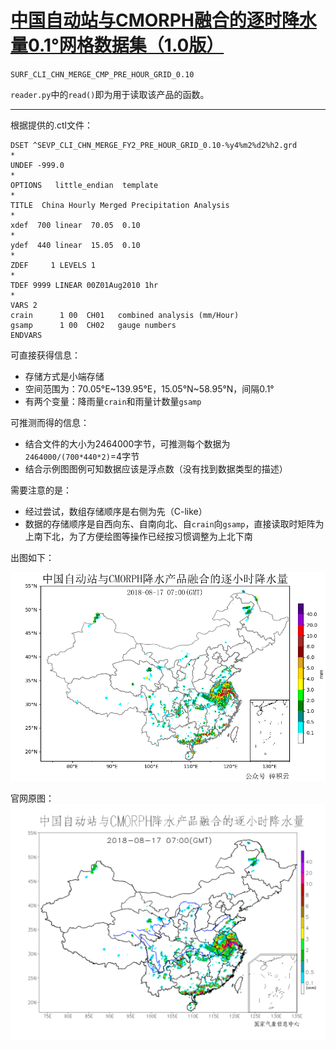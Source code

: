 # [中国自动站与CMORPH融合的逐时降水量0.1°网格数据集（1.0版）](http://data.cma.cn/data/cdcdetail/dataCode/SEVP_CLI_CHN_MERGE_CMP_PRE_HOUR_GRID_0.10.html)

`SURF_CLI_CHN_MERGE_CMP_PRE_HOUR_GRID_0.10`

`reader.py`中的`read()`即为用于读取该产品的函数。

---

根据提供的.ctl文件：
```
DSET ^SEVP_CLI_CHN_MERGE_FY2_PRE_HOUR_GRID_0.10-%y4%m2%d2%h2.grd
*
UNDEF -999.0
*
OPTIONS   little_endian  template
*
TITLE  China Hourly Merged Precipitation Analysis
*
xdef  700 linear  70.05  0.10
*
ydef  440 linear  15.05  0.10 
*
ZDEF     1 LEVELS 1  
*
TDEF 9999 LINEAR 00Z01Aug2010 1hr 
*
VARS 2                           
crain      1 00  CH01   combined analysis (mm/Hour)
gsamp      1 00  CH02   gauge numbers
ENDVARS
```

可直接获得信息：
- 存储方式是小端存储
- 空间范围为：70.05°E\~139.95°E，15.05°N\~58.95°N，间隔0.1°
- 有两个变量：降雨量`crain`和雨量计数量`gsamp`

可推测而得的信息：
- 结合文件的大小为2464000字节，可推测每个数据为`2464000/(700*440*2)`=4字节
- 结合示例图图例可知数据应该是浮点数（没有找到数据类型的描述）

需要注意的是：
- 经过尝试，数组存储顺序是右侧为先（C-like）
- 数据的存储顺序是自西向东、自南向北、自`crain`向`gsamp`，直接读取时矩阵为上南下北，为了方便绘图等操作已经按习惯调整为上北下南

出图如下：

![](../data/SURF_CLI_CHN_MERGE_CMP_PRE_HOUR_GRID_0.10/demo.png)

官网原图：
![](../data/SURF_CLI_CHN_MERGE_CMP_PRE_HOUR_GRID_0.10/surf_cli_chn_merge_cmp_pre_hour_grid_0.10SURF_CLI_CHN_MERGE_CMP_PRE_HOUR_GRID_0.10-2018081707.gif)